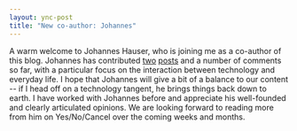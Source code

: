 ```yaml
---
layout: ync-post
title: "New co-author: Johannes"
---
```


A warm welcome to Johannes Hauser, who is joining me as a co-author of this blog. Johannes has
contributed
[two](/2008/03/11/one-day-without-computers-and-digital-stuff-is-it-possible-part-1/)
[posts](/2008/03/16/one-day-without-computers-and-digital-stuff-is-it-possible-part-2/) and a number
of comments so far, with a particular focus on the interaction between technology and everyday life.
I hope that Johannes will give a bit of a balance to our content -- if I head off on a technology
tangent, he brings things back down to earth. I have worked with Johannes before and appreciate his
well-founded and clearly articulated opinions. We are looking forward to reading more from him on
Yes/No/Cancel over the coming weeks and months.
